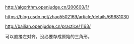 http://algorithm.openjudge.cn/200603/1/


https://blog.csdn.net/zhao5502169/article/details/69681030


http://bailian.openjudge.cn/practice/1163/


可以直接左对齐，没必要存成原始的三角形。



